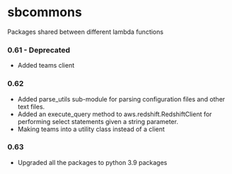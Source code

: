 # sbcommons

Packages shared between different lambda functions

### 0.61 - Deprecated
- Added teams client

### 0.62

- Added parse_utils sub-module for parsing configuration files and other text files.
- Added an execute_query method to aws.redshift.RedshiftClient for performing select statements given a string parameter.
- Making teams into a utility class instead of a client

### 0.63
- Upgraded all the packages to python 3.9 packages